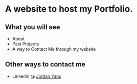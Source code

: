 <h1>A website to host my Portfolio.</h1>

<h2>What you will see</h2>
<ul>
  <li>About</li>
  <li>Past Projects</li>
  <li>A way to Contact Me through my website</li>
</ul>

<h2>Other ways to contact me</h2>
<ul>
  <li>LinkedIn @ <a href="https://www.linkedin.com/in/jordan-yang-26b49928b/"> Jordan Yang </a></li>
</ul>
